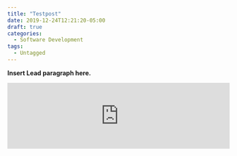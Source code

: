 ```yaml
---
title: "Testpost"
date: 2019-12-24T12:21:20-05:00
draft: true
categories:
  - Software Development
tags:
  - Untagged
---
```


**Insert Lead paragraph here.**
<iframe src="https://bhstudio.nohost.me:8999/public/ntroradio/embed" frameborder="0" allowtransparency="true" style="width: 100%; min-height: 150px; border: 0;"></iframe>
